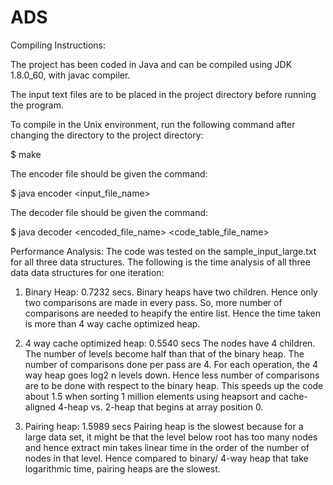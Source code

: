 # ADS
Compiling Instructions:

The project has been coded in Java and can be compiled using JDK 1.8.0_60, with javac compiler.

The input text files are to be placed in the project directory before running the program. 

To compile in the Unix environment, run the following command after changing the directory to the project directory:

$ make

The encoder file should be given the command:

$ java encoder <input_file_name> 

The decoder file should be given the command:

$ java decoder <encoded_file_name> <code_table_file_name> 

Performance Analysis:
The code was tested on the sample_input_large.txt for all three data structures. The following is the time analysis of all three data data structures for one iteration:
1)	Binary Heap: 0.7232 secs.
Binary heaps have two children. Hence only two comparisons are made in every pass. So, more number of comparisons are needed to heapify the entire list. Hence the time taken is more than 4 way cache optimized heap.

2)	4 way cache optimized heap: 0.5540 secs
The nodes have 4 children. The number of levels become half than that of the binary heap. The number of comparisons done per pass are 4. For each operation, the 4 way heap goes log2 n levels down. Hence less number of comparisons are to be done with respect to the binary heap. This speeds up the code about 1.5 when sorting 1 million elements using heapsort and cache-aligned 4-heap vs. 2-heap that begins at array position 0.

3)	Pairing heap: 1.5989 secs
Pairing heap is the slowest  because for a large data set, it might be that the level below root has too many nodes and hence extract min takes linear time in the order of the number of nodes in that level. Hence compared to binary/ 4-way heap that take logarithmic time, pairing heaps are the slowest.


